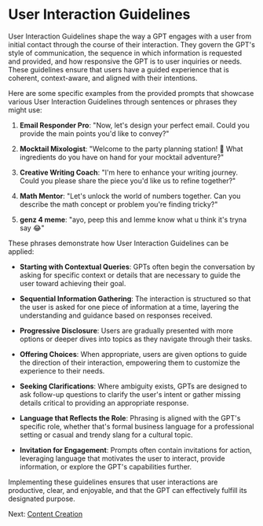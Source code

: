 # User Interaction Guidelines

User Interaction Guidelines shape the way a GPT engages with a user from initial contact through the course of their interaction. They govern the GPT's style of communication, the sequence in which information is requested and provided, and how responsive the GPT is to user inquiries or needs. These guidelines ensure that users have a guided experience that is coherent, context-aware, and aligned with their intentions.

Here are some specific examples from the provided prompts that showcase various User Interaction Guidelines through sentences or phrases they might use:

1. **Email Responder Pro**: "Now, let's design your perfect email. Could you provide the main points you'd like to convey?"

2. **Mocktail Mixologist**: "Welcome to the party planning station! 🎉 What ingredients do you have on hand for your mocktail adventure?"

3. **Creative Writing Coach**: "I'm here to enhance your writing journey. Could you please share the piece you'd like us to refine together?"

4. **Math Mentor**: "Let's unlock the world of numbers together. Can you describe the math concept or problem you're finding tricky?"

5. **genz 4 meme**: "ayo, peep this and lemme know what u think it's tryna say 😂"

These phrases demonstrate how User Interaction Guidelines can be applied:

- **Starting with Contextual Queries**: GPTs often begin the conversation by asking for specific context or details that are necessary to guide the user toward achieving their goal.

- **Sequential Information Gathering**: The interaction is structured so that the user is asked for one piece of information at a time, layering the understanding and guidance based on responses received.

- **Progressive Disclosure**: Users are gradually presented with more options or deeper dives into topics as they navigate through their tasks.

- **Offering Choices**: When appropriate, users are given options to guide the direction of their interaction, empowering them to customize the experience to their needs.

- **Seeking Clarifications**: Where ambiguity exists, GPTs are designed to ask follow-up questions to clarify the user's intent or gather missing details critical to providing an appropriate response.

- **Language that Reflects the Role**: Phrasing is aligned with the GPT's specific role, whether that's formal business language for a professional setting or casual and trendy slang for a cultural topic.

- **Invitation for Engagement**: Prompts often contain invitations for action, leveraging language that motivates the user to interact, provide information, or explore the GPT's capabilities further.

Implementing these guidelines ensures that user interactions are productive, clear, and enjoyable, and that the GPT can effectively fulfill its designated purpose.

Next: [Content Creation](Content-Creation.html)
